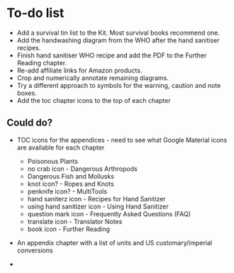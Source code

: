 # To-do list

* Add a survival tin list to the Kit. Most survival books recommend one.
* Add the handwashing diagram from the WHO after the hand sanitiser recipes.
* Finish hand sanitiser WHO recipe and add the PDF to the Further Reading chapter.
* Re-add affiliate links for Amazon products.
* Crop and numerically annotate remaining diagrams.
* Try a different approach to symbols for the warning, caution and note boxes.
* Add the toc chapter icons to the top of each chapter

## Could do?

* TOC icons for the appendices - need to see what Google Material icons are available for each chapter
    * Poisonous Plants
    * no crab icon - Dangerous Arthropods
    * Dangerous Fish and Mollusks
    * knot icon? - Ropes and Knots
    * penknife icon? - MultiTools
    * hand saniterz icon - Recipes for Hand Sanitizer
    * using hand sanitizer icon - Using Hand Sanitizer
    * question mark icon - Frequently Asked Questions (FAQ)
    * translate icon - Translator Notes
    * book icon - Further Reading

* An appendix chapter with a list of units and US customary/imperial conversions
* 
